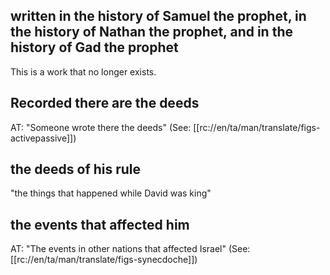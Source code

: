 ## written in the history of Samuel the prophet, in the history of Nathan the prophet, and in the history of Gad the prophet ##

This is a work that no longer exists.

## Recorded there are the deeds ##

AT: "Someone wrote there the deeds" (See: [[rc://en/ta/man/translate/figs-activepassive]])

## the deeds of his rule ##

"the things that happened while David was king"

## the events that affected him ##

AT: "The events in other nations that affected Israel" (See: [[rc://en/ta/man/translate/figs-synecdoche]])